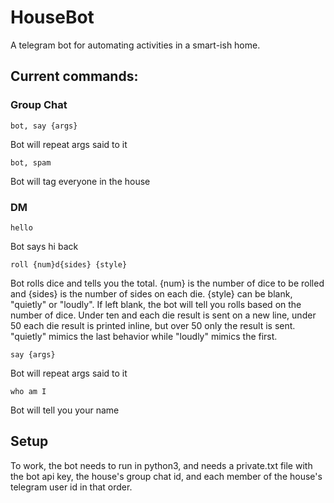 # HouseBot
A telegram bot for automating activities in a smart-ish home. 

## Current commands:

### Group Chat

` bot, say {args} `

Bot will repeat args said to it

` bot, spam `

Bot will tag everyone in the house

### DM

` hello `

Bot says hi back

` roll {num}d{sides} {style} `

Bot rolls dice and tells you the total. {num} is the number of dice to be rolled and {sides} is the number of sides on each die. {style} can be blank, "quietly" or "loudly". If left blank, the bot will tell you rolls based on the number of dice. Under ten and each die result is sent on a new line, under 50 each die result is printed inline, but over 50 only the result is sent. "quietly" mimics the last behavior while "loudly" mimics the first. 

` say {args} `

Bot will repeat args said to it

` who am I `

Bot will tell you your name

## Setup

To work, the bot needs to run in python3, and needs a private.txt file with the bot api key, the house's group chat id, and each member of the house's telegram user id in that order. 